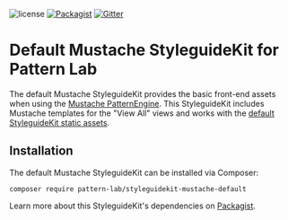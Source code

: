 ![license](https://img.shields.io/github/license/pattern-lab/styleguidekit-mustache-default.svg?maxAge=2592000)
[![Packagist](https://img.shields.io/packagist/v/pattern-lab/styleguidekit-mustache-default.svg?maxAge=2592000)](https://packagist.org/packages/pattern-lab/styleguidekit-mustache-default) [![Gitter](https://img.shields.io/gitter/room/pattern-lab/php.svg?maxAge=2592000)](https://gitter.im/pattern-lab/frontend-viewer)

# Default Mustache StyleguideKit for Pattern Lab

The default Mustache StyleguideKit provides the basic front-end assets when using the [Mustache PatternEngine](https://github.com/pattern-lab/patternengine-php-mustache). This StyleguideKit includes Mustache templates for the "View All" views and works with the [default StyleguideKit static assets](https://github.com/pattern-lab/styleguidekit-assets-default).

## Installation

The default Mustache StyleguideKit can be installed via Composer:

    composer require pattern-lab/styleguidekit-mustache-default

Learn more about this StyleguideKit's dependencies on [Packagist](https://packagist.org/packages/pattern-lab/styleguidekit-mustache-default).
